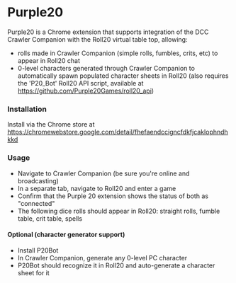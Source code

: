 # Purple20

Purple20 is a Chrome extension that supports integration of the DCC Crawler Companion with the Roll20 virtual table top, allowing:

* rolls made in Crawler Companion (simple rolls, fumbles, crits, etc) to appear in Roll20 chat
* 0-level characters generated through Crawler Companion to automatically spawn populated character sheets in Roll20 (also requires the 'P20_Bot' Roll20 API script, available at https://github.com/Purple20Games/roll20_api)

### Installation
Install via the Chrome store at https://chromewebstore.google.com/detail/fhefaendccigncfdkfjcaklophndhkkd

### Usage
* Navigate to Crawler Companion (be sure you're online and broadcasting)
* In a separate tab, navigate to Roll20 and enter a game
* Confirm that the Purple 20 extension shows the status of both as "connected"
* The following dice rolls should appear in Roll20: straight rolls, fumble table, crit table, spells


#### Optional (character generator support)
* Install P20Bot
* In Crawler Companion, generate any 0-level PC character
* P20Bot should recognize it in Roll20 and auto-generate a character sheet for it

